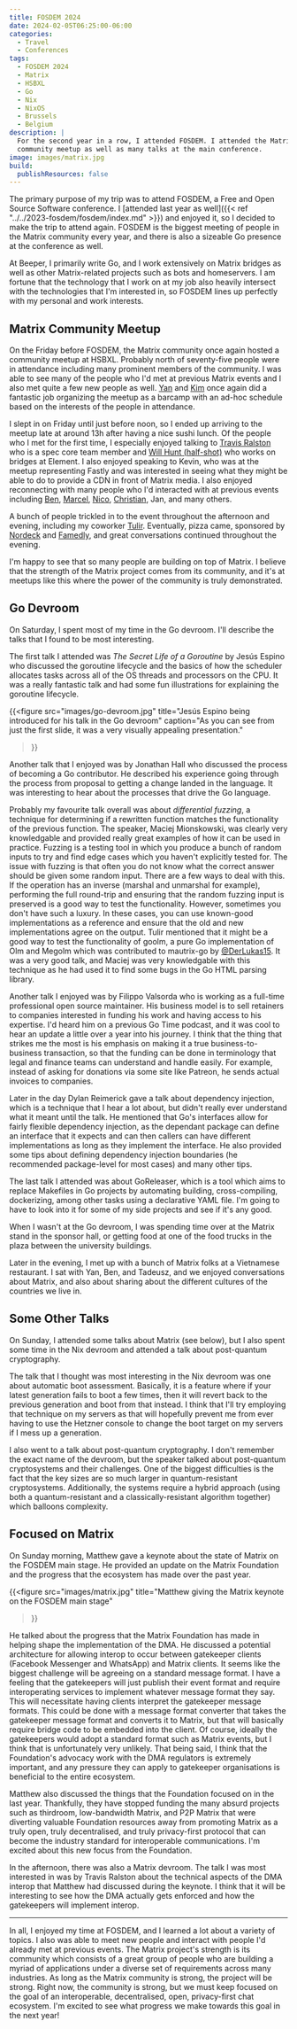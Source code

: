 ```yaml
---
title: FOSDEM 2024
date: 2024-02-05T06:25:00-06:00
categories:
  - Travel
  - Conferences
tags:
  - FOSDEM 2024
  - Matrix
  - HSBXL
  - Go
  - Nix
  - NixOS
  - Brussels
  - Belgium
description: |
  For the second year in a row, I attended FOSDEM. I attended the Matrix
  community meetup as well as many talks at the main conference.
image: images/matrix.jpg
build:
  publishResources: false
---
```


The primary purpose of my trip was to attend FOSDEM, a Free and Open Source
Software conference. I [attended last year as well]({{< ref
"../../2023-fosdem/fosdem/index.md" >}}) and enjoyed it, so I decided to make
the trip to attend again. FOSDEM is the biggest meeting of people in the Matrix
community every year, and there is also a sizeable Go presence at the conference
as well.

At Beeper, I primarily write Go, and I work extensively on Matrix bridges as
well as other Matrix-related projects such as bots and homeservers. I am fortune
that the technology that I work on at my job also heavily intersect with the
technologies that I'm interested in, so FOSDEM lines up perfectly with my
personal and work interests.

## Matrix Community Meetup

On the Friday before FOSDEM, the Matrix community once again hosted a community
meetup at HSBXL. Probably north of seventy-five people were in attendance
including many prominent members of the community. I was able to see many of the
people who I'd met at previous Matrix events and I also met quite a few new
people as well. [Yan](https://www.linkedin.com/in/yncyrydybyl/) and
[Kim](https://github.com/harharlinks) once again did a fantastic job organizing
the meetup as a barcamp with an ad-hoc schedule based on the interests of the
people in attendance.

I slept in on Friday until just before noon, so I ended up arriving to the
meetup late at around 13h after having a nice sushi lunch. Of the people who I
met for the first time, I especially enjoyed talking to
[Travis Ralston](https://github.com/travisr) who is a spec core team member and
[Will Hunt (half-shot)](https://github.com/half-shot) who works on bridges at
Element. I also enjoyed speaking to Kevin, who was at the meetup representing
Fastly and was interested in seeing what they might be able to do to provide a
CDN in front of Matrix media. I also enjoyed reconnecting with many people who
I'd interacted with at previous events including
[Ben](https://www.linkedin.com/in/benparsons/),
[Marcel](https://github.com/mtrnord), [Nico](https://neko.dev/),
[Christian](https://chrpaul.de/), Jan, and many others.

A bunch of people trickled in to the event throughout the afternoon and evening,
including my coworker [Tulir](https://mau.fi/). Eventually, pizza came,
sponsored by [Nordeck](https://nordeck.net/) and
[Famedly](https://www.famedly.com/), and great conversations continued
throughout the evening.

I'm happy to see that so many people are building on top of Matrix. I believe
that the strength of the Matrix project comes from its community, and it's at
meetups like this where the power of the community is truly demonstrated.

## Go Devroom

On Saturday, I spent most of my time in the Go devroom. I'll describe the talks
that I found to be most interesting.

The first talk I attended was _The Secret Life of a Goroutine_ by Jesús Espino
who discussed the goroutine lifecycle and the basics of how the scheduler
allocates tasks across all of the OS threads and processors on the CPU. It was a
really fantastic talk and had some fun illustrations for explaining the
goroutine lifecycle.

{{<figure
  src="images/go-devroom.jpg"
  title="Jesús Espino being introduced for his talk in the Go devroom"
  caption="As you can see from just the first slide, it was a very visually appealing presentation."
>}}

Another talk that I enjoyed was by Jonathan Hall who discussed the process of
becoming a Go contributor. He described his experience going through the process
from proposal to getting a change landed in the language. It was interesting to
hear about the processes that drive the Go language.

Probably my favourite talk overall was about _differential fuzzing_, a technique
for determining if a rewritten function matches the functionality of the
previous function. The speaker, Maciej Mionskowski, was clearly very
knowledgable and provided really great examples of how it can be used in
practice. Fuzzing is a testing tool in which you produce a bunch of random
inputs to try and find edge cases which you haven't explicitly tested for. The
issue with fuzzing is that often you do not know what the correct answer should
be given some random input. There are a few ways to deal with this. If the
operation has an inverse (marshal and unmarshal for example), performing the
full round-trip and ensuring that the random fuzzing input is preserved is a
good way to test the functionality. However, sometimes you don't have such a
luxury. In these cases, you can use known-good implementations as a reference
and ensure that the old and new implementations agree on the output. Tulir
mentioned that it might be a good way to test the functionality of goolm, a pure
Go implementation of Olm and Megolm which was contributed to mautrix-go by
[@DerLukas15](https://github.com/DerLukas15). It was a very good talk, and
Maciej was very knowledgable with this technique as he had used it to find some
bugs in the Go HTML parsing library.

Another talk I enjoyed was by Filippo Valsorda who is working as a full-time
professional open source maintainer. His business model is to sell retainers to
companies interested in funding his work and having access to his expertise. I'd
heard him on a previous Go Time podcast, and it was cool to hear an update a
little over a year into his journey. I think that the thing that strikes me the
most is his emphasis on making it a true business-to-business transaction, so
that the funding can be done in terminology that legal and finance teams can
understand and handle easily. For example, instead of asking for donations via
some site like Patreon, he sends actual invoices to companies.

Later in the day Dylan Reimerick gave a talk about dependency injection, which
is a technique that I hear a lot about, but didn't really ever understand what
it meant until the talk. He mentioned that Go's interfaces allow for fairly
flexible dependency injection, as the dependant package can define an interface
that it expects and can then callers can have different implementations as long
as they implement the interface. He also provided some tips about defining
dependency injection boundaries (he recommended package-level for most cases)
and many other tips.

The last talk I attended was about GoReleaser, which is a tool which aims to
replace Makefiles in Go projects by automating building, cross-compiling,
dockerizing, among other tasks using a declarative YAML file. I'm going to have
to look into it for some of my side projects and see if it's any good.

When I wasn't at the Go devroom, I was spending time over at the Matrix stand in
the sponsor hall, or getting food at one of the food trucks in the plaza between
the university buildings.

Later in the evening, I met up with a bunch of Matrix folks at a Vietnamese
restaurant. I sat with Yan, Ben, and Tadeusz, and we enjoyed conversations about
Matrix, and also about sharing about the different cultures of the countries we
live in.

## Some Other Talks

On Sunday, I attended some talks about Matrix (see below), but I also spent some
time in the Nix devroom and attended a talk about post-quantum cryptography.

The talk that I thought was most interesting in the Nix devroom was one about
automatic boot assessment. Basically, it is a feature where if your latest
generation fails to boot a few times, then it will revert back to the previous
generation and boot from that instead. I think that I'll try employing that
technique on my servers as that will hopefully prevent me from ever having to
use the Hetzner console to change the boot target on my servers if I mess up a
generation.

I also went to a talk about post-quantum cryptography. I don't remember the
exact name of the devroom, but the speaker talked about post-quantum
cryptosystems and their challenges. One of the biggest difficulties is the fact
that the key sizes are so much larger in quantum-resistant cryptosystems.
Additionally, the systems require a hybrid approach (using both a
quantum-resistant and a classically-resistant algorithm together) which balloons
complexity.

## Focused on Matrix

On Sunday morning, Matthew gave a keynote about the state of Matrix on the
FOSDEM main stage. He provided an update on the Matrix Foundation and the
progress that the ecosystem has made over the past year.

{{<figure
  src="images/matrix.jpg"
  title="Matthew giving the Matrix keynote on the FOSDEM main stage"
>}}

He talked about the progress that the Matrix Foundation has made in helping
shape the implementation of the DMA. He discussed a potential architecture for
allowing interop to occur between gatekeeper clients (Facebook Messenger and
WhatsApp) and Matrix clients. It seems like the biggest challenge will be
agreeing on a standard message format. I have a feeling that the gatekeepers
will just publish their event format and require interoperating services to
implement whatever message format they say. This will necessitate having clients
interpret the gatekeeper message formats. This could be done with a message
format converter that takes the gatekeeper message format and converts it to
Matrix, but that will basically require bridge code to be embedded into the
client. Of course, ideally the gatekeepers would adopt a standard format such as
Matrix events, but I think that is unfortunately very unlikely. That being said,
I think that the Foundation's advocacy work with the DMA regulators is extremely
important, and any pressure they can apply to gatekeeper organisations is
beneficial to the entire ecosystem.

Matthew also discussed the things that the Foundation focused on in the last
year. Thankfully, they have stopped funding the many absurd projects such as
thirdroom, low-bandwidth Matrix, and P2P Matrix that were diverting valuable
Foundation resources away from promoting Matrix as a truly open, truly
decentralised, and truly privacy-first protocol that can become the industry
standard for interoperable communications. I'm excited about this new focus from
the Foundation.

In the afternoon, there was also a Matrix devroom. The talk I was most
interested in was by Travis Ralston about the technical aspects of the DMA
interop that Matthew had discussed during the keynote. I think that it will be
interesting to see how the DMA actually gets enforced and how the gatekeepers
will implement interop.

---

In all, I enjoyed my time at FOSDEM, and I learned a lot about a variety of
topics. I also was able to meet new people and interact with people I'd already
met at previous events. The Matrix project's strength is its community which
consists of a great group of people who are building a myriad of applications
under a diverse set of requirements across many industries. As long as the
Matrix community is strong, the project will be strong. Right now, the community
is strong, but we must keep focused on the goal of an interoperable,
decentralised, open, privacy-first chat ecosystem. I'm excited to see what
progress we make towards this goal in the next year!

